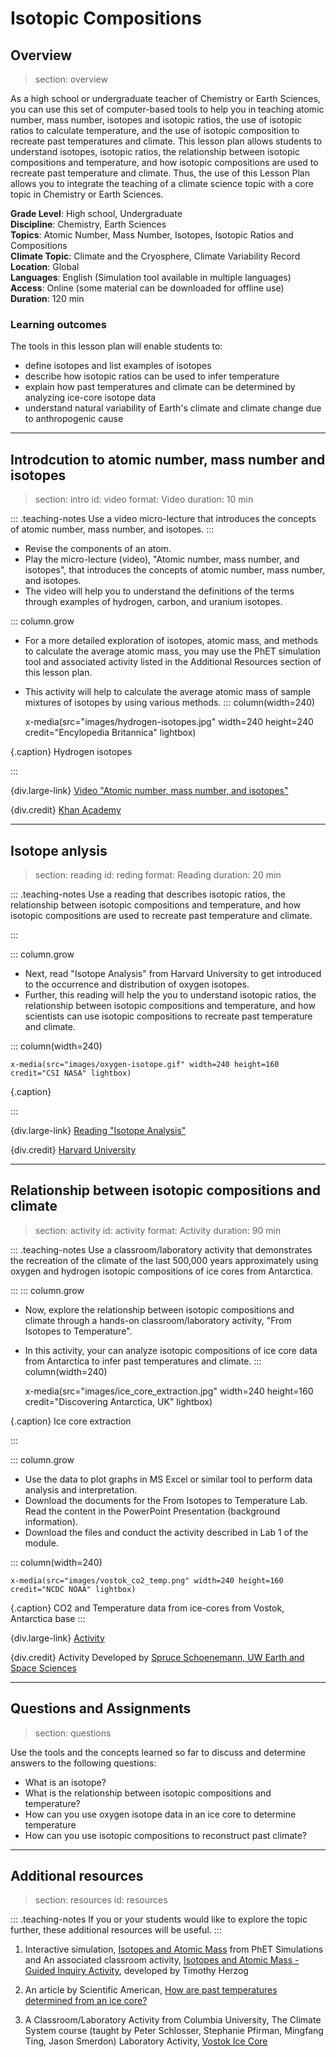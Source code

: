 # Isotopic Compositions

## Overview
> section: overview

As a high school or undergraduate teacher of Chemistry or Earth Sciences, you can use this set of computer-based tools to help you in teaching atomic number, mass number, isotopes and isotopic ratios, the use of isotopic ratios to calculate temperature, and the use of isotopic composition to recreate past temperatures and climate.
This lesson plan allows students to understand isotopes, isotopic ratios, the relationship between isotopic compositions and temperature, and how isotopic compositions are used to recreate past temperature and climate.
Thus, the use of this Lesson Plan allows you to integrate the teaching of a climate science topic with a core topic in Chemistry or Earth Sciences.


__Grade Level__: High school, Undergraduate     
__Discipline__: Chemistry, Earth Sciences  
__Topics__: Atomic Number, Mass Number, Isotopes, Isotopic Ratios and Compositions  
__Climate Topic__: Climate and the Cryosphere, Climate Variability Record  
__Location__: Global  
__Languages__: English (Simulation tool available in multiple languages)  
__Access__: Online (some material can be downloaded for offline use)  
__Duration__: 120 min  


### Learning outcomes

The tools in this lesson plan will enable students to:
* define isotopes and list examples of isotopes
* describe how isotopic ratios can be used to infer temperature
* explain how past temperatures and climate can be determined by analyzing ice-core isotope data
* understand natural variability of Earth's climate and climate change due to anthropogenic cause


---

## Introdcution to atomic number, mass number and isotopes
> section: intro
> id: video
> format: Video
> duration: 10 min

::: .teaching-notes
Use a video micro-lecture that introduces the concepts of atomic number, mass number, and isotopes.
:::

* Revise the components of an atom.
* Play the micro-lecture (video), "Atomic number, mass number, and isotopes", that introduces the concepts of atomic number, mass number, and isotopes. 
* The video will help you to understand the definitions of the terms through examples of hydrogen, carbon, and uranium isotopes.

::: column.grow
* For a more detailed exploration of isotopes, atomic mass, and methods to calculate the average atomic mass, you may use the PhET simulation tool and associated activity listed in the Additional Resources section of this lesson plan. 
* This activity will help to calculate the average atomic mass of sample mixtures of isotopes by using various methods.
::: column(width=240)

    x-media(src="images/hydrogen-isotopes.jpg" width=240 height=240 credit="Encylopedia Britannica" lightbox)

{.caption} Hydrogen isotopes

:::


{div.large-link} [Video "Atomic number, mass number, and isotopes"](https://www.khanacademy.org/science/chemistry/atomic-structure-and-properties/introduction-to-the-atom/v/atomic-number-mass-number-and-isotopes)

{div.credit} [Khan Academy](https://www.khanacademy.org/)

---

## Isotope anlysis
> section: reading
> id: reding
> format: Reading
> duration: 20 min


::: .teaching-notes
Use a reading that describes isotopic ratios, the relationship between isotopic compositions and temperature, and how isotopic compositions are used to recreate past temperature and climate.

:::

::: column.grow
* Next, read "Isotope Analysis" from Harvard University to get introduced to the occurrence and distribution of oxygen isotopes.
* Further, this reading will help the you to understand isotopic ratios, the relationship between isotopic compositions and temperature, and how scientists can use isotopic compositions to recreate past temperature and climate.

::: column(width=240)

    x-media(src="images/oxygen-isotope.gif" width=240 height=160 credit="CSI NASA" lightbox)

{.caption} 

:::

{div.large-link} [Reading "Isotope Analysis"](https://www.seas.harvard.edu/climate/eli/research/equable/isotope.html)

{div.credit} [Harvard University](https://www.seas.harvard.edu/climate/eli/research/equable/isotope.html)


---

## Relationship between isotopic compositions and climate
> section: activity
> id: activity
> format: Activity
> duration: 90 min

::: .teaching-notes
Use a classroom/laboratory activity that demonstrates the recreation of the climate of the last 500,000 years approximately using oxygen and hydrogen isotopic compositions of ice cores from Antarctica.

:::
::: column.grow
* Now, explore the relationship between isotopic compositions and climate through a hands-on classroom/laboratory activity, "From Isotopes to Temperature".
* In this activity, your can analyze isotopic compositions of ice core data from Antarctica to infer past temperatures and climate. 
::: column(width=240)

    x-media(src="images/ice_core_extraction.jpg" width=240 height=160 credit="Discovering Antarctica, UK" lightbox)

{.caption} Ice core extraction

:::

::: column.grow
* Use the data to plot graphs in MS Excel or similar tool to perform data analysis and interpretation.
* Download the documents for the From Isotopes to Temperature Lab. Read the content in the PowerPoint Presentation (background information).
* Download the files and conduct the activity described in Lab 1 of the module.

::: column(width=240)

    x-media(src="images/vostok_co2_temp.png" width=240 height=160 credit="NCDC NOAA" lightbox)

{.caption} CO2 and Temperature data from ice-cores from Vostok, Antarctica base
:::


{div.large-link} [Activity](https://pcc.uw.edu/education/classroom-resources/climate-teaching-modules/uwhs-atms-211-from-isotopes-to-temperature-influences-of-orbital-forcing-on-ice-core-records/)

{div.credit} Activity Developed by [Spruce Schoenemann, UW Earth and Space Sciences]()

---

## Questions and Assignments

> section: questions

Use the tools and the concepts learned so far to discuss and determine answers to the following questions:

* What is an isotope?
* What is the relationship between isotopic compositions and temperature?
* How can you use oxygen isotope data in an ice core to determine temperature
* How can you use isotopic compositions to reconstruct past climate?

---

## Additional resources
> section: resources
> id: resources

::: .teaching-notes
If you or your students would like to explore the topic further, these additional resources will be useful.
:::

1. Interactive simulation, [Isotopes and Atomic Mass](https://phet.colorado.edu/en/simulation/isotopes-and-atomic-mass) from PhET Simulations
and
An associated classroom activity, [Isotopes and Atomic Mass - Guided Inquiry Activity](https://phet.colorado.edu/en/contributions/view/3964?), developed by Timothy Herzog

2. An article by Scientific American, [How are past temperatures determined from an ice core?](https://www.scientificamerican.com/article/how-are-past-temperatures/)

3. A Classroom/Laboratory Activity	from Columbia University,
The Climate System course (taught by Peter Schlosser, Stephanie Pfirman, Mingfang Ting, Jason Smerdon) Laboratory Activity, [Vostok Ice Core](http://eesc.columbia.edu/courses/ees/climate/labs/vostok/)

